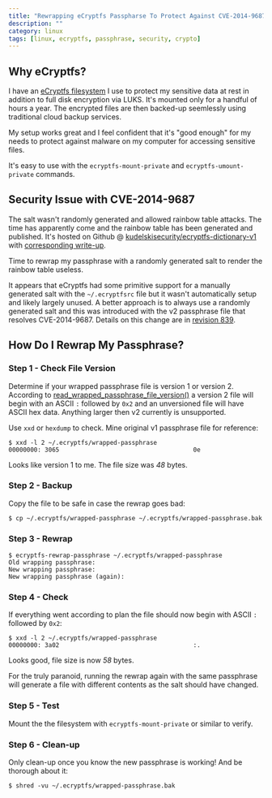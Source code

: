 ```yaml
---
title: "Rewrapping eCryptfs Passpharse To Protect Against CVE-2014-9687"
description: ""
category: linux
tags: [linux, ecryptfs, passphrase, security, crypto]
---
```


## Why eCryptfs?

I have an [eCryptfs filesystem](http://ecryptfs.org/) I use to protect my sensitive data at rest in addition to full disk encryption via LUKS.  It's mounted only for a handful of hours a year.  The encrypted files are then backed-up seemlessly using traditional cloud backup services.

My setup works great and I feel confident that it's "good enough" for my needs to protect against malware on my computer for accessing sensitive files.

It's easy to use with the `ecryptfs-mount-private` and `ecryptfs-umount-private` commands.

## Security Issue with CVE-2014-9687

The salt wasn't randomly generated and allowed rainbow table attacks.  The time has apparently come and the rainbow table has been generated and published.  It's hosted on Github @ [kudelskisecurity/ecryptfs-dictionary-v1](https://github.com/kudelskisecurity/ecryptfs-dictionary-v1) with [corresponding write-up](http://cybermashup.com/2015/08/25/how-to-crack-ubuntu-disk-encryption-and-passwords/).

Time to rewrap my passphrase with a randomly generated salt to render the rainbow table useless.

It appears that eCryptfs had some primitive support for a manually generated salt with the `~/.ecryptfsrc` file but it wasn't automatically setup and likely largely unused.  A better approach is to always use a randomly generated salt and this was introduced with the v2 passphrase file that resolves CVE-2014-9687.  Details on this change are in [revision 839](http://bazaar.launchpad.net/~ecryptfs/ecryptfs/trunk/revision/839).

## How Do I Rewrap My Passphrase?

### Step 1 - Check File Version

Determine if your wrapped passphrase file is version 1 or version 2.  According to [read_wrapped_passphrase_file_version()]( http://bazaar.launchpad.net/~ecryptfs/ecryptfs/trunk/view/head:/src/libecryptfs/key_management.c#L300) a version 2 file will begin with an ASCII `:` followed by `0x2` and an unversioned file will have ASCII hex data.  Anything larger then v2 currently is unsupported.

Use `xxd` or `hexdump` to check.  Mine original v1 passphrase file for reference:

    $ xxd -l 2 ~/.ecryptfs/wrapped-passphrase
    00000000: 3065                                     0e

Looks like version 1 to me.  The file size was *48* bytes.

### Step 2 - Backup

Copy the file to be safe in case the rewrap goes bad:

    $ cp ~/.ecryptfs/wrapped-passphrase ~/.ecryptfs/wrapped-passphrase.bak

### Step 3 - Rewrap

    $ ecryptfs-rewrap-passphrase ~/.ecryptfs/wrapped-passphrase
    Old wrapping passphrase:
    New wrapping passphrase:
    New wrapping passphrase (again):

### Step 4 - Check

If everything went according to plan the file should now begin with ASCII `:` followed by `0x2`:

    $ xxd -l 2 ~/.ecryptfs/wrapped-passphrase
    00000000: 3a02                                     :.

Looks good, file size is now *58* bytes.

For the truly paranoid, running the rewrap again with the same passphrase will generate a file with different contents as the salt should have changed.

### Step 5 - Test

Mount the the filesystem with `ecryptfs-mount-private` or similar to verify.

### Step 6 - Clean-up

Only clean-up once you know the new passphrase is working!  And be thorough about it:

    $ shred -vu ~/.ecryptfs/wrapped-passphrase.bak
